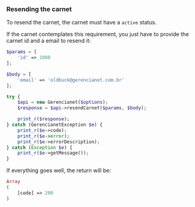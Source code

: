 ### Resending the carnet

To resend the carnet, the carnet must have a `active` status.

If the carnet contemplates this requirement, you just have to provide the carnet id and a email to resend it:

```php
$params = [
    'id' => 1000
];

$body = [
    'email' => 'oldbuck@gerencianet.com.br'
];

try {
    $api = new Gerencianet($options);
    $response = $api->resendCarnet($params, $body);

    print_r($response);
} catch (GerencianetException $e) {
    print_r($e->code);
    print_r($e->error);
    print_r($e->errorDescription);
} catch (Exception $e) {
    print_r($e->getMessage());
}

```

If everything goes well, the return will be:

```php
Array
(
    [code] => 200
)
```
